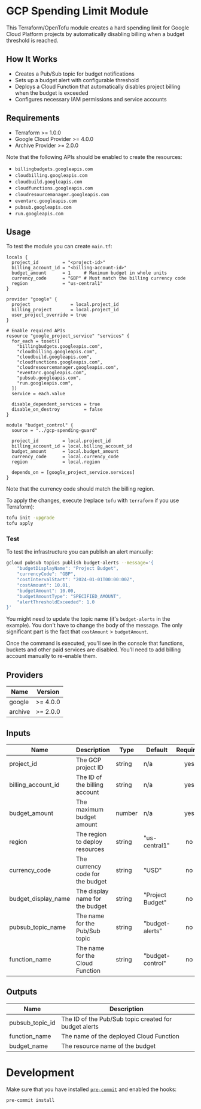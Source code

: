 # GCP Spending Limit Module

This Terraform/OpenTofu module creates a hard spending limit for Google Cloud Platform projects by automatically disabling billing when a budget threshold is reached.

## How It Works

- Creates a Pub/Sub topic for budget notifications
- Sets up a budget alert with configurable threshold
- Deploys a Cloud Function that automatically disables project billing when the budget is exceeded
- Configures necessary IAM permissions and service accounts

## Requirements

- Terraform >= 1.0.0
- Google Cloud Provider >= 4.0.0
- Archive Provider >= 2.0.0

Note that the following APIs should be enabled to create the resources:

- `billingbudgets.googleapis.com`
- `cloudbilling.googleapis.com`
- `cloudbuild.googleapis.com`
- `cloudfunctions.googleapis.com`
- `cloudresourcemanager.googleapis.com`
- `eventarc.googleapis.com`
- `pubsub.googleapis.com`
- `run.googleapis.com`

## Usage

To test the module you can create `main.tf`:

```hcl
locals {
  project_id         = "<project-id>"
  billing_account_id = "<billing-account-id>"
  budget_amount      = 1     # Maximum budget in whole units
  currency_code      = "GBP" # Must match the billing currency code
  region             = "us-central1"
}

provider "google" {
  project               = local.project_id
  billing_project       = local.project_id
  user_project_override = true
}

# Enable required APIs
resource "google_project_service" "services" {
  for_each = toset([
    "billingbudgets.googleapis.com",
    "cloudbilling.googleapis.com",
    "cloudbuild.googleapis.com",
    "cloudfunctions.googleapis.com",
    "cloudresourcemanager.googleapis.com",
    "eventarc.googleapis.com",
    "pubsub.googleapis.com",
    "run.googleapis.com",
  ])
  service = each.value

  disable_dependent_services = true
  disable_on_destroy         = false
}

module "budget_control" {
  source = "../gcp-spending-guard"

  project_id         = local.project_id
  billing_account_id = local.billing_account_id
  budget_amount      = local.budget_amount
  currency_code      = local.currency_code
  region             = local.region

  depends_on = [google_project_service.services]
}
```

Note that the currency code should match the billing region.

To apply the changes, execute (replace `tofu` with `terraform` if you use Terraform):

```sh
tofu init -upgrade
tofu apply
```

### Test

To test the infrastructure you can publish an alert manually:

```sh
gcloud pubsub topics publish budget-alerts --message='{
    "budgetDisplayName": "Project Budget",
    "currencyCode": "GBP",
    "costIntervalStart": "2024-01-01T00:00:00Z",
    "costAmount": 10.01,
    "budgetAmount": 10.00,
    "budgetAmountType": "SPECIFIED_AMOUNT",
    "alertThresholdExceeded": 1.0
}'
```

You might need to update the topic name (it's `budget-alerts` in the example).
You don't have to change the body of the message.
The only significant part is the fact that `costAmount` > `budgetAmount`.

Once the command is executed, you'll see in the console that functions, buckets and other paid services are disabled.
You'll need to add billing account manually to re-enable them.

## Providers

| Name    | Version  |
| ------- | -------- |
| google  | >= 4.0.0 |
| archive | >= 2.0.0 |

## Inputs

| Name                | Description                      | Type   | Default          | Required |
| ------------------- | -------------------------------- | ------ | ---------------- | :------: |
| project_id          | The GCP project ID               | string | n/a              |   yes    |
| billing_account_id  | The ID of the billing account    | string | n/a              |   yes    |
| budget_amount       | The maximum budget amount        | number | n/a              |   yes    |
| region              | The region to deploy resources   | string | "us-central1"    |    no    |
| currency_code       | The currency code for the budget | string | "USD"            |    no    |
| budget_display_name | The display name for the budget  | string | "Project Budget" |    no    |
| pubsub_topic_name   | The name for the Pub/Sub topic   | string | "budget-alerts"  |    no    |
| function_name       | The name for the Cloud Function  | string | "budget-control" |    no    |

## Outputs

| Name            | Description                                           |
| --------------- | ----------------------------------------------------- |
| pubsub_topic_id | The ID of the Pub/Sub topic created for budget alerts |
| function_name   | The name of the deployed Cloud Function               |
| budget_name     | The resource name of the budget                       |

# Development

Make sure that you have installed [`pre-commit`](https://pre-commit.com) and enabled the hooks:

```sh
pre-commit install
```
